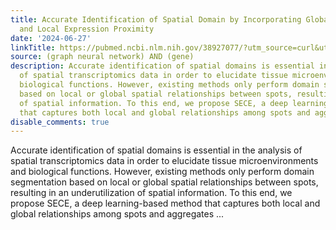 ```yaml
---
title: Accurate Identification of Spatial Domain by Incorporating Global Spatial Proximity
  and Local Expression Proximity
date: '2024-06-27'
linkTitle: https://pubmed.ncbi.nlm.nih.gov/38927077/?utm_source=curl&utm_medium=rss&utm_campaign=pubmed-2&utm_content=1x5bM_TNL8gjogAcnslpo2s2PbDe-61JVM2h9yowOYSiZ7Dkrt&fc=20220919211934&ff=20240628182013&v=2.18.0.post9+e462414
source: (graph neural network) AND (gene)
description: Accurate identification of spatial domains is essential in the analysis
  of spatial transcriptomics data in order to elucidate tissue microenvironments and
  biological functions. However, existing methods only perform domain segmentation
  based on local or global spatial relationships between spots, resulting in an underutilization
  of spatial information. To this end, we propose SECE, a deep learning-based method
  that captures both local and global relationships among spots and aggregates ...
disable_comments: true
---
```

Accurate identification of spatial domains is essential in the analysis of spatial transcriptomics data in order to elucidate tissue microenvironments and biological functions. However, existing methods only perform domain segmentation based on local or global spatial relationships between spots, resulting in an underutilization of spatial information. To this end, we propose SECE, a deep learning-based method that captures both local and global relationships among spots and aggregates ...